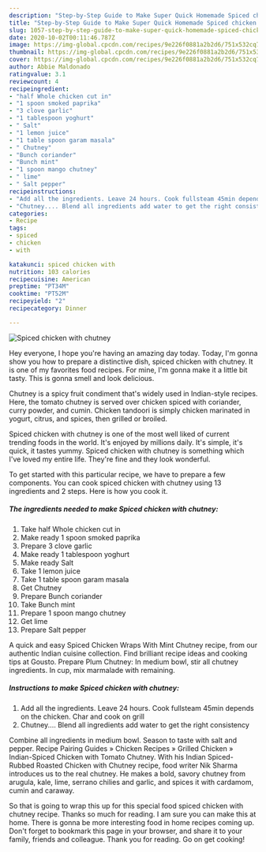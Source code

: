 ```yaml
---
description: "Step-by-Step Guide to Make Super Quick Homemade Spiced chicken with chutney"
title: "Step-by-Step Guide to Make Super Quick Homemade Spiced chicken with chutney"
slug: 1057-step-by-step-guide-to-make-super-quick-homemade-spiced-chicken-with-chutney
date: 2020-10-02T00:11:46.787Z
image: https://img-global.cpcdn.com/recipes/9e226f0881a2b2d6/751x532cq70/spiced-chicken-with-chutney-recipe-main-photo.jpg
thumbnail: https://img-global.cpcdn.com/recipes/9e226f0881a2b2d6/751x532cq70/spiced-chicken-with-chutney-recipe-main-photo.jpg
cover: https://img-global.cpcdn.com/recipes/9e226f0881a2b2d6/751x532cq70/spiced-chicken-with-chutney-recipe-main-photo.jpg
author: Abbie Maldonado
ratingvalue: 3.1
reviewcount: 4
recipeingredient:
- "half Whole chicken cut in"
- "1 spoon smoked paprika"
- "3 clove garlic"
- "1 tablespoon yoghurt"
- " Salt"
- "1 lemon juice"
- "1 table spoon garam masala"
- " Chutney"
- "Bunch coriander"
- "Bunch mint"
- "1 spoon mango chutney"
- " lime"
- " Salt pepper"
recipeinstructions:
- "Add all the ingredients. Leave 24 hours. Cook fullsteam 45min depends on the chicken. Char and cook on grill"
- "Chutney.... Blend all ingredients add water to get the right consistency"
categories:
- Recipe
tags:
- spiced
- chicken
- with

katakunci: spiced chicken with 
nutrition: 103 calories
recipecuisine: American
preptime: "PT34M"
cooktime: "PT52M"
recipeyield: "2"
recipecategory: Dinner

---
```



![Spiced chicken with chutney](https://img-global.cpcdn.com/recipes/9e226f0881a2b2d6/751x532cq70/spiced-chicken-with-chutney-recipe-main-photo.jpg)

Hey everyone, I hope you're having an amazing day today. Today, I'm gonna show you how to prepare a distinctive dish, spiced chicken with chutney. It is one of my favorites food recipes. For mine, I'm gonna make it a little bit tasty. This is gonna smell and look delicious.

Chutney is a spicy fruit condiment that&#39;s widely used in Indian-style recipes. Here, the tomato chutney is served over chicken spiced with coriander, curry powder, and cumin. Chicken tandoori is simply chicken marinated in yogurt, citrus, and spices, then grilled or broiled.

Spiced chicken with chutney is one of the most well liked of current trending foods in the world. It's enjoyed by millions daily. It's simple, it's quick, it tastes yummy. Spiced chicken with chutney is something which I've loved my entire life. They're fine and they look wonderful.


To get started with this particular recipe, we have to prepare a few components. You can cook spiced chicken with chutney using 13 ingredients and 2 steps. Here is how you cook it.

<!--inarticleads1-->

##### The ingredients needed to make Spiced chicken with chutney:

1. Take half Whole chicken cut in
1. Make ready 1 spoon smoked paprika
1. Prepare 3 clove garlic
1. Make ready 1 tablespoon yoghurt
1. Make ready  Salt
1. Take 1 lemon juice
1. Take 1 table spoon garam masala
1. Get  Chutney
1. Prepare Bunch coriander
1. Take Bunch mint
1. Prepare 1 spoon mango chutney
1. Get  lime
1. Prepare  Salt pepper


A quick and easy Spiced Chicken Wraps With Mint Chutney recipe, from our authentic Indian cuisine collection. Find brilliant recipe ideas and cooking tips at Gousto. Prepare Plum Chutney: In medium bowl, stir all chutney ingredients. In cup, mix marmalade with remaining. 

<!--inarticleads2-->

##### Instructions to make Spiced chicken with chutney:

1. Add all the ingredients. Leave 24 hours. Cook fullsteam 45min depends on the chicken. Char and cook on grill
1. Chutney.... Blend all ingredients add water to get the right consistency


Combine all ingredients in medium bowl. Season to taste with salt and pepper. Recipe Pairing Guides » Chicken Recipes » Grilled Chicken » Indian-Spiced Chicken with Tomato Chutney. With his Indian Spiced-Rubbed Roasted Chicken with Chutney recipe, food writer Nik Sharma introduces us to the real chutney. He makes a bold, savory chutney from arugula, kale, lime, serrano chilies and garlic, and spices it with cardamom, cumin and caraway. 

So that is going to wrap this up for this special food spiced chicken with chutney recipe. Thanks so much for reading. I am sure you can make this at home. There is gonna be more interesting food in home recipes coming up. Don't forget to bookmark this page in your browser, and share it to your family, friends and colleague. Thank you for reading. Go on get cooking!
